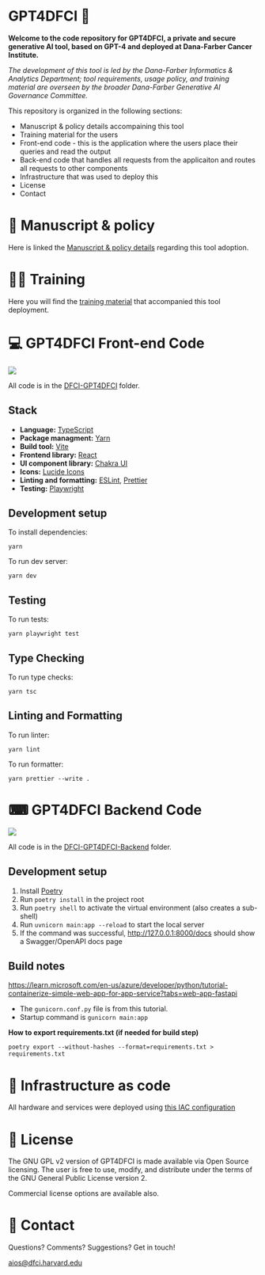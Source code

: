 # GPT4DFCI 🤖

**Welcome to the code repository for GPT4DFCI, a private and secure generative AI tool, based on GPT-4 and deployed at Dana-Farber Cancer Institute.**

*The development of this tool is led by the Dana-Farber Informatics & Analytics Department; tool requirements, usage policy, and training material are overseen by the broader Dana-Farber Generative AI Governance Committee.*

This repository is organized in the following sections:

- Manuscript & policy details accompaining this tool
- Training material for the users
- Front-end code - this is the application where the users place their queries and read the output
- Back-end code that handles all requests from the applicaiton and routes all requests to other components
- Infrastructure that was used to deploy this
- License
- Contact

# 📜 Manuscript & policy

Here is linked the [Manuscript & policy details](./link) regarding this tool adoption.

# 🧑‍🎓 Training

Here you will find the [training material](./link) that accompanied this tool deployment.

# 💻 GPT4DFCI Front-end Code

<img src="https://github.com/Dana-Farber-AIOS/GPT4DFCI/assets/25375373/3400b3cf-9faf-4fce-8c22-3dff0cb5313e"/>

All code is in the [DFCI-GPT4DFCI](./DFCI-GPT4DFCI) folder.

## Stack

-   **Language:** [TypeScript](https://www.typescriptlang.org/)
-   **Package managment:** [Yarn](https://yarnpkg.com/)
-   **Build tool:** [Vite](https://vitejs.dev/)
-   **Frontend library:** [React](https://react.dev/)
-   **UI component library:** [Chakra UI](https://chakra-ui.com/)
-   **Icons:** [Lucide Icons](https://lucide.dev/)
-   **Linting and formatting:** [ESLint](https://eslint.org/), [Prettier](https://prettier.io/)
-   **Testing:** [Playwright](https://playwright.dev/)

## Development setup

To install dependencies:

```
yarn
```

To run dev server:

```
yarn dev
```

## Testing

To run tests:

```
yarn playwright test
```

## Type Checking

To run type checks:

```
yarn tsc
```

## Linting and Formatting

To run linter:

```
yarn lint
```

To run formatter:

```
yarn prettier --write .
```


# ⌨ GPT4DFCI Backend Code

<img src="https://github.com/Dana-Farber-AIOS/GPT4DFCI/assets/25375373/91ac623e-8f4d-4a3b-9d3f-e26230965c1d"/>

All code is in the [DFCI-GPT4DFCI-Backend](./DFCI-GPT4DFCI-Backend) folder.

## Development setup

1. Install [Poetry](https://python-poetry.org/docs/)
2. Run `poetry install` in the project root
3. Run `poetry shell` to activate the virtual environment (also creates a sub-shell)
4. Run `uvnicorn main:app --reload` to start the local server
5. If the command was successful, http://127.0.0.1:8000/docs should show a Swagger/OpenAPI docs page

## Build notes
https://learn.microsoft.com/en-us/azure/developer/python/tutorial-containerize-simple-web-app-for-app-service?tabs=web-app-fastapi

* The `gunicorn.conf.py` file is from this tutorial.
* Startup command is `gunicorn main:app`

**How to export requirements.txt (if needed for build step)**
```
poetry export --without-hashes --format=requirements.txt > requirements.txt
```

# 🔌 Infrastructure as code

All hardware and services were deployed using [this IAC configuration](./infra.iac)

# 🎫 License

The GNU GPL v2 version of GPT4DFCI is made available via Open Source licensing. The user is free to use, modify, and distribute under the terms of the GNU General Public License version 2.

Commercial license options are available also.

# 📧 Contact

Questions? Comments? Suggestions? Get in touch!

aios@dfci.harvard.edu
